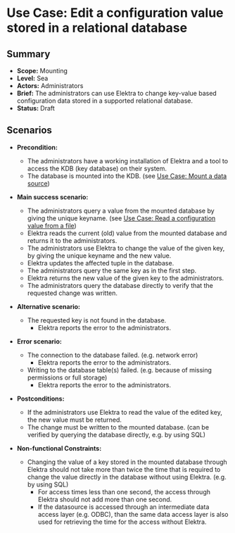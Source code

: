 # Use Case: Edit a configuration value stored in a relational database

## Summary

- **Scope:** Mounting
- **Level:** Sea
- **Actors:** Administrators
- **Brief:** The administrators can use Elektra to change key-value based configuration data stored in a supported relational database.
- **Status:** Draft

## Scenarios

- **Precondition:**

  - The administrators have a working installation of Elektra and a tool to access the KDB (key database) on their system.
  - The database is mounted into the KDB. (see [Use Case: Mount a data source](./UC_mount.md))

- **Main success scenario:**

  - The administrators query a value from the mounted database by giving the unique keyname. (see [Use Case: Read a configuration value from a file](./UC_read_rdb.md))
  - Elektra reads the current (old) value from the mounted database and returns it to the administrators.
  - The administrators use Elektra to change the value of the given key, by giving the unique keyname and the new value.
  - Elektra updates the affected tuple in the database.
  - The administrators query the same key as in the first step.
  - Elektra returns the new value of the given key to the administrators.
  - The administrators query the database directly to verify that the requested change was written.

- **Alternative scenario:**

  - The requested key is not found in the database.
    - Elektra reports the error to the administrators.

- **Error scenario:**

  - The connection to the database failed. (e.g. network error)
    - Elektra reports the error to the administrators.
  - Writing to the database table(s) failed. (e.g. because of missing permissions or full storage)
    - Elektra reports the error to the administrators.

- **Postconditions:**

  - If the administrators use Elektra to read the value of the edited key, the new value must be returned.
  - The change must be written to the mounted database. (can be verified by querying the database directly, e.g. by using SQL)

- **Non-functional Constraints:**

  - Changing the value of a key stored in the mounted database through Elektra should not take more than twice the time that is required to change the value directly in the database without using Elektra. (e.g. by using SQL)
    - For access times less than one second, the access through Elektra should not add more than one second.
    - If the datasource is accessed through an intermediate data access layer (e.g. ODBC), than the same data access layer is also used for retrieving the time for the access without Elektra.
